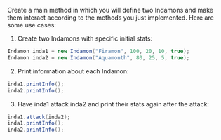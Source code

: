 Create a main method in which you will define two Indamons and make them interact according to the methods you just implemented. Here are some use cases:

1. Create two Indamons with specific initial stats:
```java
Indamon inda1 = new Indamon("Firamon", 100, 20, 10, true);
Indamon inda2 = new Indamon("Aquamonth", 80, 25, 5, true);
```

2. Print information about each Indamon:
```java
inda1.printInfo();
inda2.printInfo();
```

3. Have inda1 attack inda2 and print their stats again after the attack:
```java
inda1.attack(inda2);
inda1.printInfo();
inda2.printInfo();
```